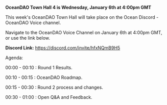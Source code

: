 **OceanDAO Town Hall 4 is Wednesday, January 6th at 4:00pm GMT**

This week's OceanDAO Town Hall will take place on the Ocean Discord - OceanDAO Voice channel.


Navigate to the OceanDAO Voice Channel on January 6th at 4:00pm GMT, or use the link below.


**Discord Link:**
https://discord.com/invite/hfxNQmB9H5



Agenda:

00:00 - 00:10 : Round 1 Results.

00:10 - 00:15 : OceanDAO Roadmap.

00:15 - 00:30 : Round 2 process and changes.

00:30 - 01:00 : Open Q&A and Feedback.
